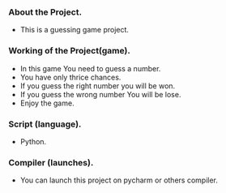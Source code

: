 ### About the Project.
* This is a guessing game project.

### Working of the Project(game).
* In this game You need to guess a number.
* You have only thrice chances.
* If you guess the right number you will be won.
* If you guess the wrong number You will be lose.
* Enjoy the game.

### Script (language).
* Python.

### Compiler (launches).
* You can launch this project on pycharm or others compiler.
